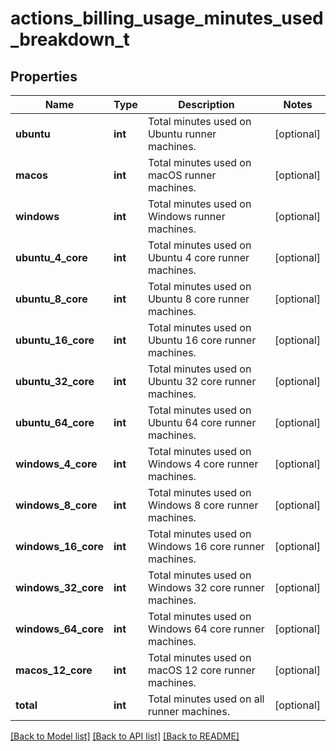 # actions_billing_usage_minutes_used_breakdown_t

## Properties
Name | Type | Description | Notes
------------ | ------------- | ------------- | -------------
**ubuntu** | **int** | Total minutes used on Ubuntu runner machines. | [optional] 
**macos** | **int** | Total minutes used on macOS runner machines. | [optional] 
**windows** | **int** | Total minutes used on Windows runner machines. | [optional] 
**ubuntu_4_core** | **int** | Total minutes used on Ubuntu 4 core runner machines. | [optional] 
**ubuntu_8_core** | **int** | Total minutes used on Ubuntu 8 core runner machines. | [optional] 
**ubuntu_16_core** | **int** | Total minutes used on Ubuntu 16 core runner machines. | [optional] 
**ubuntu_32_core** | **int** | Total minutes used on Ubuntu 32 core runner machines. | [optional] 
**ubuntu_64_core** | **int** | Total minutes used on Ubuntu 64 core runner machines. | [optional] 
**windows_4_core** | **int** | Total minutes used on Windows 4 core runner machines. | [optional] 
**windows_8_core** | **int** | Total minutes used on Windows 8 core runner machines. | [optional] 
**windows_16_core** | **int** | Total minutes used on Windows 16 core runner machines. | [optional] 
**windows_32_core** | **int** | Total minutes used on Windows 32 core runner machines. | [optional] 
**windows_64_core** | **int** | Total minutes used on Windows 64 core runner machines. | [optional] 
**macos_12_core** | **int** | Total minutes used on macOS 12 core runner machines. | [optional] 
**total** | **int** | Total minutes used on all runner machines. | [optional] 

[[Back to Model list]](../README.md#documentation-for-models) [[Back to API list]](../README.md#documentation-for-api-endpoints) [[Back to README]](../README.md)


